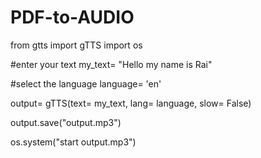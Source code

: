 # PDF-to-AUDIO

from gtts import gTTS
import os

#enter your text
my_text= "Hello my name is Rai"

#select the language
language= 'en'

output= gTTS(text= my_text, lang= language, slow= False)

output.save("output.mp3")

os.system("start output.mp3")
